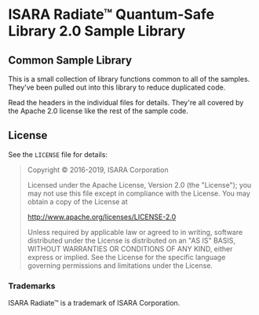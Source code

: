 # ISARA Radiate™ Quantum-Safe Library 2.0 Sample Library

## Common Sample Library

This is a small collection of library functions common to all of the samples.
They've been pulled out into this library to reduce duplicated code.

Read the headers in the individual files for details. They're all covered by
the Apache 2.0 license like the rest of the sample code.

## License

See the `LICENSE` file for details:

> Copyright © 2016-2019, ISARA Corporation
> 
> Licensed under the Apache License, Version 2.0 (the "License");
> you may not use this file except in compliance with the License.
> You may obtain a copy of the License at
> 
> http://www.apache.org/licenses/LICENSE-2.0
> 
> Unless required by applicable law or agreed to in writing, software
> distributed under the License is distributed on an "AS IS" BASIS,
> WITHOUT WARRANTIES OR CONDITIONS OF ANY KIND, either express or implied.
> See the License for the specific language governing permissions and
> limitations under the License.

### Trademarks

ISARA Radiate™ is a trademark of ISARA Corporation.
